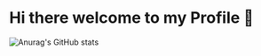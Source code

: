 <h1>Hi there welcome to my Profile 👋</h1>

![Anurag's GitHub stats](https://github-readme-stats.vercel.app/api?username=kuchingneko28)
